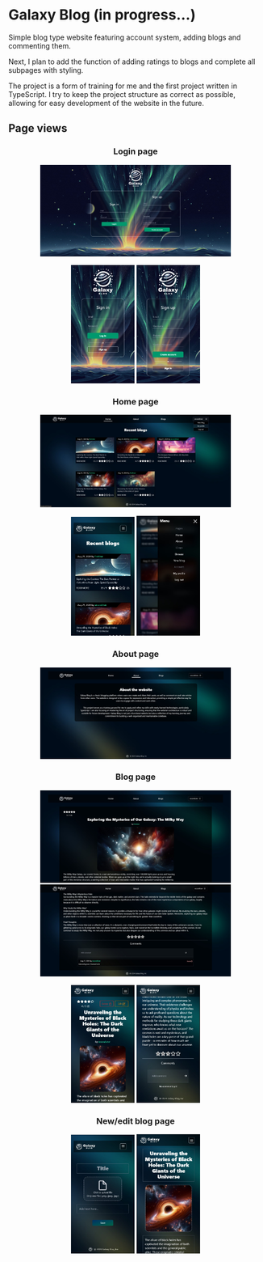# Galaxy Blog (in progress...)

Simple blog type website featuring account system, adding blogs and commenting them.

Next, I plan to add the function of adding ratings to blogs and complete all subpages with styling.

The project is a form of training for me and the first project written in TypeScript. I try to keep the project structure as correct as possible, allowing for easy development of the website in the future.

## Page views

<h3 align="center"> Login page </h3>

<p align="center">
    <img src="screenshots/login-page-desktop.jpg" width="75%" alt="Login page (desktop view)">
</p>

<p align="center">
    <img src="screenshots/login-page-mobile.jpg" width="25%" alt="Login page (desktop view)">
    <img src="screenshots/login-page-mobile2.jpg" width="25%" alt="Login page (desktop view)">
</p>

<h3 align="center"> Home page </h3>

<p align="center">
    <img src="screenshots/home-page-desktop(new).jpg" width="75%" alt="Login page (desktop view)">
</p>

<p align="center">
    <img src="screenshots/home-page-mobile(new).jpg" width="25%" alt="Login page (desktop view)">
    <img src="screenshots/home-page-mobile-menu(new).jpg" width="25%" alt="Login page (desktop view)">
</p>

<h3 align="center"> About page </h3>

<p align="center">
    <img src="screenshots/about-website-desktop.jpg" width="75%" alt="Login page (desktop view)">
</p>

<h3 align="center"> Blog page </h3>

<p align="center">
    <img src="screenshots/blog-page-desktop.jpg" width="75%" alt="Login page (desktop view)">
    <img src="screenshots/blog-page-desktop2.jpg" width="75%" alt="Login page (desktop view)">
</p>

<p align="center">
    <img src="screenshots/blog-page-mobile.jpg" width="25%" alt="Login page (desktop view)">
    <img src="screenshots/blog-page-mobile2.jpg" width="25%" alt="Login page (desktop view)">
</p>

<h3 align="center"> New/edit blog page </h3>

<p align="center">
    <img src="screenshots/new-blog-mobile.jpg" width="25%" alt="Login page (desktop view)">
    <img src="screenshots/new-blog-mobile2.jpg" width="25%" alt="Login page (desktop view)">
</p>
